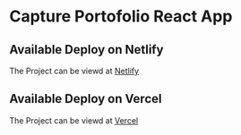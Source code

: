 # Capture Portofolio React App

## Available Deploy on Netlify

The Project can be viewd at [Netlify]()

## Available Deploy on Vercel

The Project can be viewd at [Vercel]()
